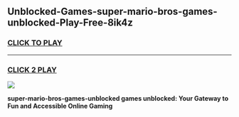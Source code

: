 
## Unblocked-Games-super-mario-bros-games-unblocked-Play-Free-8ik4z
<h3>
<a href="https://premium76.site?title=super-mario-bros-games-unblocked&ref=21A">CLICK TO PLAY</a></h3>
<hr>

<h3>
<a href="https://premium76.site?title=super-mario-bros-games-unblocked&ref=21A">CLICK 2 PLAY</a>
  
</h3>

<a href="https://premium76.site?title=super-mario-bros-games-unblocked&ref=21A"><img src="https://clearcache.store/games.png"></a>


**super-mario-bros-games-unblocked games unblocked: Your Gateway to Fun and Accessible Online Gaming**
